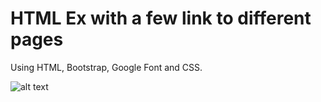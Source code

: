 # HTML Ex with a few link to different pages
Using HTML, Bootstrap, Google Font and CSS.

![alt text](https://github.com/DarrekLau/HTMLEx/blob/master/photo/bioPage.png)
